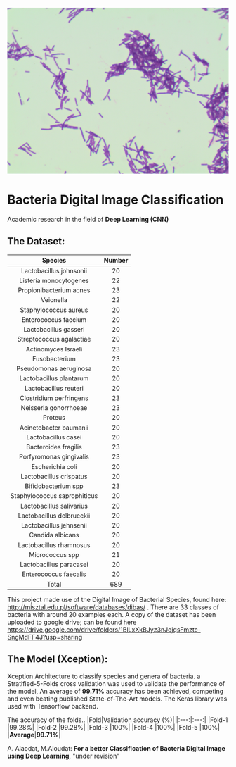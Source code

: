 <p align="center">
  <img src="assets/Lactobacillus.crispatus_0001.png" raw="true" alt="For a better Classification of Bacteria Digital Image using Deep Learning">
</p>
 
# Bacteria Digital Image Classification

Academic research in the field of **Deep Learning (CNN)**

## The Dataset:


|Species|Number|
|:---:|:---:|
|Lactobacillus johnsonii|20|
|Listeria monocytogenes|22|
|Propionibacterium acnes|23|
|Veionella|22|
|Staphylococcus aureus|20|
|Enterococcus faecium|20|
|Lactobacillus gasseri|20|
|Streptococcus agalactiae|20|
|Actinomyces Israeli|23|
|Fusobacterium|23|
|Pseudomonas aeruginosa|20|
|Lactobacillus plantarum|20|
|Lactobacillus reuteri|20|
|Clostridium perfringens|23|
|Neisseria gonorrhoeae|23|
|Proteus|20|
|Acinetobacter baumanii|20|
|Lactobacillus casei|20|
|Bacteroides fragilis|23|
|Porfyromonas gingivalis|23|
|Escherichia coli|20|
|Lactobacillus crispatus|20|
|Bifidobacterium spp|23|
|Staphylococcus saprophiticus|20|
|Lactobacillus salivarius|20|
|Lactobacillus delbrueckii|20|
|Lactobacillus jehnsenii|20|
|Candida albicans|20|
|Lactobacillus rhamnosus|20|
|Micrococcus spp|21|
|Lactobacillus paracasei|20|
|Enterococcus faecalis|20|
|Total|689|

This project made use of the Digital Image of Bacterial Species, found here: http://misztal.edu.pl/software/databases/dibas/ . There are 33 classes of bacteria with around 20 examples each. A copy of the dataset has been uploaded to google drive; can be found here https://drive.google.com/drive/folders/1BlLxXkBJyz3nJojqsFmztc-SngMdFF4J?usp=sharing 

## The Model (Xception):
Xception Architecture to classify species and genera of bacteria. a Stratified-5-Folds cross validation was used to validate the performance of the model, An average of **99.71%** accuracy has been achieved, competing and even beating published State-of-The-Art models. The Keras library was used with Tensorflow backend.

The accuracy of the folds..
|Fold|Validation accuracy (%)|
|:---:|:---:|
|Fold-1 |99.28%|
|Fold-2 |99.28%|
|Fold-3 |100%|
|Fold-4 |100%|
|Fold-5 |100%|
|**Average**|**99.71%**|

A. Alaodat, M.Aloudat: **For a better Classification of Bacteria Digital Image using Deep Learning**, "under revision"
